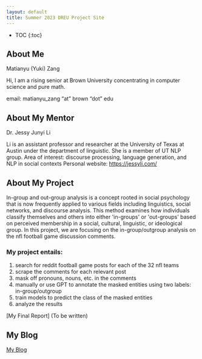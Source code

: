 ```yaml
---
layout: default
title: Summer 2023 DREU Project Site
---
```


* TOC
{:toc}

## About Me
Matianyu (Yuki) Zang

Hi, I am a rising senior at Brown University concentrating in computer science and pure math. 

email: matianyu_zang “at” brown “dot” edu

## About My Mentor
Dr. Jessy Junyi Li

Li is an assistant professor and researcher at the University of Texas at Austin under the department of linguistic. She is a member of UT NLP group.
Area of interest: discourse processing, language generation, and NLP in social contexts
Personal website: https://jessyli.com/

## About My Project
In-group and out-group analysis is a concept rooted in social psychology that is now frequently applied to various fields including linguistics, social networks, and discourse analysis. This method examines how individuals classify themselves and others into either 'in-groups' or 'out-groups' based on perceived membership in a social, cultural, linguistic, or ideological group. In this project, we are focusing on the in-group/outgroup analysis on the nfl football game discussion comments. 

### My project entails:
1. search for reddit football game posts for each of the 32 nfl teams
2. scrape the comments for each relevant post
3. mask off pronouns, nouns, etc. in the comments
4. manually or use GPT to annotate the masked entities using two labels: in-group/outgroup
5. train models to predict the class of the masked entities
6. analyze the results

[My Final Report] (To be written)

## My Blog

[My Blog](blog.html)

